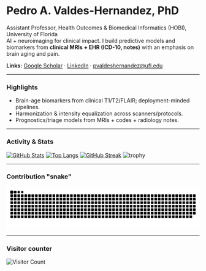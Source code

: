 # Pedro A. Valdes-Hernandez, PhD

Assistant Professor, Health Outcomes & Biomedical Informatics (HOBI), University of Florida  
AI + neuroimaging for clinical impact. I build predictive models and biomarkers from **clinical MRIs + EHR (ICD-10, notes)** with an emphasis on brain aging and pain.

**Links:** [Google Scholar](https://scholar.google.com/citations?user=UbLgLucAAAAJ) · [LinkedIn](https://www.linkedin.com/in/pedro-antonio-valdes-hernandez-99263337/) · pvaldeshernandez@ufl.edu

---

### Highlights
- Brain-age biomarkers from clinical T1/T2/FLAIR; deployment-minded pipelines.
- Harmonization & intensity equalization across scanners/protocols.
- Prognostics/triage models from MRIs + codes + radiology notes.

---

### Activity & Stats
[![GitHub Stats](https://github-readme-stats.vercel.app/api?username=pvaldeshernandez&show_icons=true&include_all_commits=true)](https://github.com/anuraghazra/github-readme-stats)
[![Top Langs](https://github-readme-stats.vercel.app/api/top-langs/?username=pvaldeshernandez&layout=compact)](https://github.com/anuraghazra/github-readme-stats)
[![GitHub Streak](https://streak-stats.demolab.com?user=pvaldeshernandez)](https://git.io/streak-stats)
![trophy](https://github-profile-trophy.vercel.app/?username=pvaldeshernandez&theme=flat&column=6)

---

### Contribution "snake"
<picture>
  <source media="(prefers-color-scheme: dark)" srcset="./dist/github-snake-dark.svg" />
  <source media="(prefers-color-scheme: light)" srcset="./dist/github-snake.svg" />
  <img alt="github-snake" src="./dist/github-snake.svg" />
</picture>

---

### Visitor counter
![Visitor Count](https://profile-counter.glitch.me/pvaldeshernandez/count.svg)
